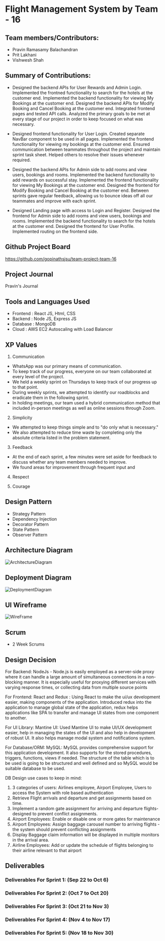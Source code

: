 # Flight Management System by Team - 16 

## Team members/Contributors:
- Pravin Ramasamy Balachandran
- Prit Lakhani
- Vishwesh Shah

## Summary of Contributions:

- Designed the backend APIs for User Rewards and Admin Login.
Implemented the frontned functionality to search for the hotels at the customer end.
Implemented the backend functionality for viewing My Bookings at the customer end.
Designed the backend APIs for Modify Booking and Cancel Booking at the customer end.
Integrated frontend pages and tested API calls.
Analyzed the primary goals to be met at every stage of our project in order to keep focused on what was necessary.


- Designed frontend functionality for User Login.
Created separate NavBar component to be used in all pages.
Implemented the frontend functionality for viewing my bookings at the customer end.
Ensured communication between teammates throughout the project and maintain sprint task sheet.
Helped others to resolve their issues whenever required.


- Designed the backend APIs for Admin side to add rooms and view users, bookings and rooms.
Implemented the backend functionality to add rewards on successful stay.
Implemented the frontend functionality for viewing My Bookings at the customer end.
Designed the frontend for Modify Booking and Cancel Booking at the customer end.
Between sprints gave regular feedback, allowing us to bounce ideas off all our teammates and improve with each sprint.


- Designed Landing page with access to Login and Register.
Designed the frontend for Admin side to add rooms and view users, bookings and rooms.
Implemented the backend functionality to search for the hotels at the customer end.
Designed the frontend for User Profile.
Implemented routing on the frontend side.



## Github Project Board
https://github.com/gopinathsjsu/team-project-team-16

## Project Journal
Pravin's Journal

## Tools and Languages Used
- Frontend : React JS, Html, CSS
- Backend : Node JS, Express JS
- Database : MongoDB
- Cloud : AWS EC2 Autoscaling with Load Balancer



## XP Values
1. Communication
- WhatsApp was our primary means of communication. 
- To keep track of our progress, everyone on our team collaborated at every level of the project. 
- We held a weekly sprint on Thursdays to keep track of our progress up to that point. 
- During weekly sprints, we attempted to identify our roadblocks and eradicate them in the following sprint. 
- In holding meetings, our team used a hybrid communication method that included in-person meetings as well as online sessions through Zoom.
2. Simplicity
- We attempted to keep things simple and to "do only what is necessary." 
- We also attempted to reduce time waste by completing only the absolute criteria listed in the problem statement.
3. Feedback
- At the end of each sprint, a few minutes were set aside for feedback to discuss whether any team members needed to improve. 
- We found areas for improvement through frequent input and 

4. Respect

5. Courage

## Design Pattern

- Strategy Pattern
- Dependency Injection
- Decorator Pattern
- State Pattern
- Observer Pattern

## Architecture Diagram

![ArchitectureDiagram](https://user-images.githubusercontent.com/99626312/205467571-a12fe2f4-637a-4002-83a2-f12977bcca38.jpeg)


## Deployment Diagram

![DeploymentDiagram](https://user-images.githubusercontent.com/99626312/205467579-d628acbb-ee1f-4f75-9018-ce730047d11c.jpeg)


## UI Wireframe

![WireFrame](https://user-images.githubusercontent.com/99626312/205468790-a872d9c3-e76b-40ce-b00b-7dbcd3b23990.png)



## Scrum
- 2 Week Scrums

## Design Decision

For Backend:
NodeJs - Node.js is easily employed as a server-side proxy where it can handle a large amount of simultaneous connections in a non-blocking manner. It is especially useful for proxying different services with varying response times, or collecting data from multiple source points

For Frontend: 
React and Redux : Using React to make the ui/ux development easier, making components of the application. Introduced redux into the application to manage global state of the application, redux helps applications like SPA to transfer and manage UI states from one component to another.

For UI Library:
Mantine UI: Used Mantine UI to make UI/UX development easier, help in managing the states of the UI and also help in development of robust UI. It also helps manage modal system and notifications system.

For Database/ORM:
MySQL: MySQL provides comprehensive support for this application development. It also supports for the stored procedures, triggers, functions, views if needed. The structure of the table which is to be used is going to be structured and well defined and so MySQL would be suitable database to be used. 

DB Design use cases to keep in mind:
1. 3 categories of users: Airlines employee, Airport Employee, Users to access the System with role based authentication
2. Retrieve Flight arrivals and departure and get assignments based on time.
3. Implement a random gate assignment for arriving and departure flights- designed to prevent conflict assignments.
4. Airport Employees: Enable or disable one or more gates for maintenance
5. Airport Employees: Assign baggage carousel number to arriving flights - the system should prevent conflicting assignments
6. Display Baggage claim information will be displayed in multiple monitors in the arrival area.
7. Airline Employees: Add or update the schedule of flights belonging to their airline relevant to that airport

## Deliverables

### Deliverables For Sprint 1: (Sep 22 to Oct 6)


### Deliverables For Sprint 2: (Oct 7 to Oct 20)


### Deliverables For Sprint 3: (Oct 21 to Nov 3)


### Deliverables For Sprint 4: (Nov 4 to Nov 17)


### Deliverables For Sprint 5: (Nov 18 to Nov 30) 



